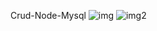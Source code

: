 Crud-Node-Mysql
![img](https://user-images.githubusercontent.com/52834318/135162436-24d32041-2325-4849-ac83-3e645f6e3192.png)
![img2](https://user-images.githubusercontent.com/52834318/135162443-f8d2d488-0911-4c9d-883f-b3885ec49c9c.png)
